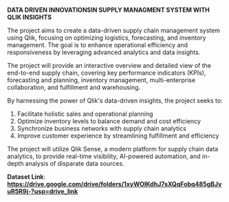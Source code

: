 **DATA DRIVEN INNOVATIONSIN SUPPLY MANAGMENT SYSTEM WITH QLIK INSIGHTS**

The project aims to create a data-driven supply chain management system using Qlik, focusing on optimizing logistics, forecasting, and inventory management. The goal is to enhance operational efficiency and responsiveness by leveraging advanced analytics and data insights.

The project will provide an interactive overview and detailed view of the end-to-end supply chain, covering key performance indicators (KPIs), forecasting and planning, inventory management, multi-enterprise collaboration, and fulfillment and warehousing.

By harnessing the power of Qlik's data-driven insights, the project seeks to:
1. Facilitate holistic sales and operational planning
2. Optimize inventory levels to balance demand and cost efficiency
3. Synchronize business networks with supply chain analytics
4. Improve customer experience by streamlining fulfillment and efficiency

The project will utilize Qlik Sense, a modern platform for supply chain data analytics, to provide real-time visibility, AI-powered automation, and in-depth analysis of disparate data sources.

**Dataset Link**:  **https://drive.google.com/drive/folders/1xyWOIKdhJ7sXQqFobq485gBJvuR5R9j-?usp=drive_link**
